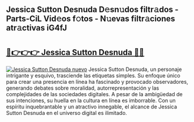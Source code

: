 ## Jessica Sutton Desnuda D𝚎sn𝚞dos filtr𝚊dos - Parts-CiL Vid𝚎os f𝚘tos - N𝚞evas filtr𝚊ciones atr𝚊ctivas iG4fJ

# <h2><a href="http://mb4s261.tromn.icu/?c=Jessica+Sutton+Desnuda">🔗👉👉👉 Jessica Sutton Desnuda 🔗🔗</a></h2>

[![Jessica Sutton Desnuda nuevo](https://i.imgur.com/pEAQMta.gif)](http://mb4s261.tromn.icu/?c=Jessica+Sutton+Desnuda)
Jessica Sutton Desnuda, un personaje intrigante y esquivo, trasciende las etiquetas simples. Su enfoque único para crear una presencia en línea ha fascinado y provocado observadores, generando debates sobre moralidad, autorrepresentación y las complejidades de las sociedades digitales. A pesar de la ambigüedad de sus intenciones, su huella en la cultura en línea es imborrable. Con un espíritu inquebrantable y un atractivo innegable, el alcance de Jessica Sutton Desnuda en el universo digital es ilimitado.

